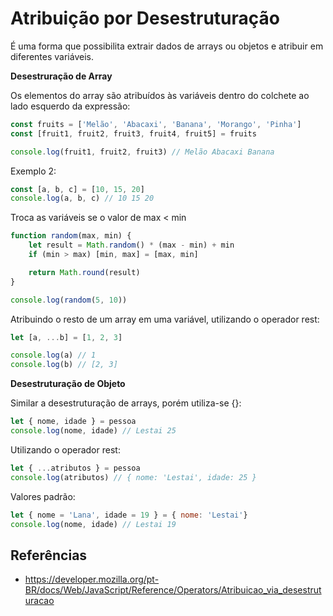 # Atribuição por Desestruturação

É uma forma que possibilita extrair dados de arrays ou objetos e atribuir em diferentes variáveis.

**Desestruração de Array**

Os elementos do array são atribuídos às variáveis dentro do colchete ao lado esquerdo da expressão:

```JavaScript
const fruits = ['Melão', 'Abacaxi', 'Banana', 'Morango', 'Pinha']
const [fruit1, fruit2, fruit3, fruit4, fruit5] = fruits

console.log(fruit1, fruit2, fruit3) // Melão Abacaxi Banana
```

Exemplo 2:

```JavaScript
const [a, b, c] = [10, 15, 20]
console.log(a, b, c) // 10 15 20
```

Troca as variáveis se o valor de max < min

```JavaScript
function random(max, min) {
    let result = Math.random() * (max - min) + min
    if (min > max) [min, max] = [max, min]

    return Math.round(result)
}

console.log(random(5, 10))
```

Atribuindo o resto de um array em uma variável, utilizando o operador rest:

```JavaScript
let [a, ...b] = [1, 2, 3]

console.log(a) // 1
console.log(b) // [2, 3]
```

**Desestruturação de Objeto**

Similar a desestruturação de arrays, porém utiliza-se {}:

```JavaScript
let { nome, idade } = pessoa
console.log(nome, idade) // Lestai 25
```

Utilizando o operador rest:

```JavaScript
let { ...atributos } = pessoa
console.log(atributos) // { nome: 'Lestai', idade: 25 }
```

Valores padrão:

```JavaScript
let { nome = 'Lana', idade = 19 } = { nome: 'Lestai'}
console.log(nome, idade) // Lestai 19
```

## Referências

-   https://developer.mozilla.org/pt-BR/docs/Web/JavaScript/Reference/Operators/Atribuicao_via_desestruturacao
